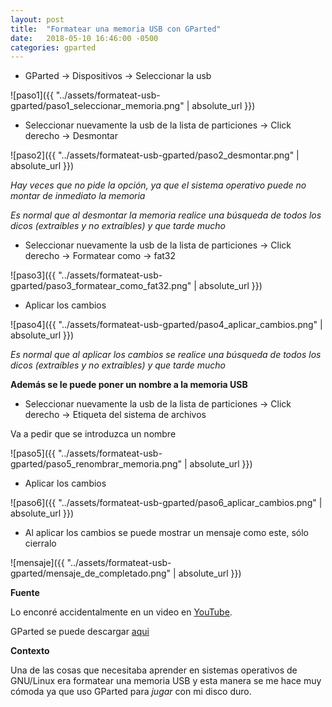 ```yaml
---
layout: post
title:  "Formatear una memoria USB con GParted"
date:   2018-05-10 16:46:00 -0500
categories: gparted
--- 
```


* GParted -> Dispositivos -> Seleccionar la usb

![paso1]({{ "../assets/formateat-usb-gparted/paso1_seleccionar_memoria.png" | absolute_url }})

* Seleccionar nuevamente la usb de la lista de particiones -> Click derecho -> Desmontar

![paso2]({{ "../assets/formateat-usb-gparted/paso2_desmontar.png" | absolute_url }})

*Hay veces que no pide la opción, ya que el sistema operativo puede no montar de inmediato la memoria*

*Es normal que al desmontar la memoria realice una búsqueda de todos los dicos (extraíbles y no extraíbles) y que tarde mucho*

* Seleccionar nuevamente la usb de la lista de particiones -> Click derecho -> Formatear como -> fat32

![paso3]({{ "../assets/formateat-usb-gparted/paso3_formatear_como_fat32.png" | absolute_url }})

* Aplicar los cambios

![paso4]({{ "../assets/formateat-usb-gparted/paso4_aplicar_cambios.png" | absolute_url }})


*Es normal que al aplicar los cambios se realice una búsqueda de todos los dicos (extraíbles y no extraíbles) y que tarde mucho*

**Además se le puede poner un nombre a la memoria USB**

* Seleccionar nuevamente la usb de la lista de particiones -> Click derecho -> Etiqueta del sistema de archivos

Va a pedir que se introduzca un nombre

![paso5]({{ "../assets/formateat-usb-gparted/paso5_renombrar_memoria.png" | absolute_url }})

* Aplicar los cambios

![paso6]({{ "../assets/formateat-usb-gparted/paso6_aplicar_cambios.png" | absolute_url }})

* Al aplicar los cambios se puede mostrar un mensaje como este, sólo cierralo

![mensaje]({{ "../assets/formateat-usb-gparted/mensaje_de_completado.png" | absolute_url }})



**Fuente**

Lo enconré accidentalmente en un video en [YouTube](https://www.youtube.com/watch?v=hZbfzkb__0Y).

GParted se puede descargar [aqui](https://gparted.org/download.php)

**Contexto**

Una de las cosas que necesitaba aprender en sistemas operativos de GNU/Linux era formatear una memoria USB y esta manera se me hace muy cómoda ya que uso GParted para *jugar* con mi disco duro.
